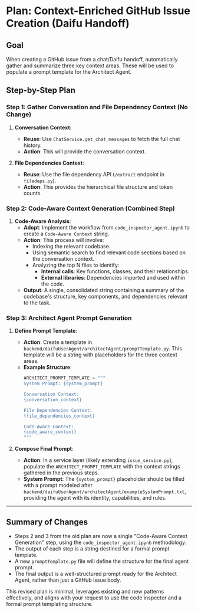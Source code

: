 # Plan: Context-Enriched GitHub Issue Creation (Daifu Handoff)

## Goal
When creating a GitHub issue from a chat/Daifu handoff, automatically gather and summarize three key context areas. These will be used to populate a prompt template for the Architect Agent.

## Step-by-Step Plan

### Step 1: Gather Conversation and File Dependency Context (No Change)
1.  **Conversation Context**:
    *   **Reuse**: Use `ChatService.get_chat_messages` to fetch the full chat history.
    *   **Action**: This will provide the conversation context.

2.  **File Dependencies Context**:
    *   **Reuse**: Use the file dependency API (`/extract` endpoint in `filedeps.py`).
    *   **Action**: This provides the hierarchical file structure and token counts.

### Step 2: Code-Aware Context Generation (Combined Step)
1.  **Code-Aware Analysis**:
    *   **Adopt**: Implement the workflow from `code_inspector_agent.ipynb` to create a `Code-Aware Context` string.
    *   **Action**: This process will involve:
        *   Indexing the relevant codebase.
        *   Using semantic search to find relevant code sections based on the conversation context.
        *   Analyzing the top N files to identify:
            *   **Internal calls**: Key functions, classes, and their relationships.
            *   **External libraries**: Dependencies imported and used within the code.
    *   **Output**: A single, consolidated string containing a summary of the codebase's structure, key components, and dependencies relevant to the task.

### Step 3: Architect Agent Prompt Generation
1.  **Define Prompt Template**:
    *   **Action**: Create a template in `backend/daifuUserAgent/architectAgent/promptTemplate.py`. This template will be a string with placeholders for the three context areas.
    *   **Example Structure**:
        ```python
        ARCHITECT_PROMPT_TEMPLATE = """
        System Prompt: {system_prompt}

        Conversation Context:
        {conversation_context}

        File Dependencies Context:
        {file_dependencies_context}

        Code-Aware Context:
        {code_aware_context}
        """
        ```

2.  **Compose Final Prompt**:
    *   **Action**: In a service layer (likely extending `issue_service.py`), populate the `ARCHITECT_PROMPT_TEMPLATE` with the context strings gathered in the previous steps.
    *   **System Prompt**: The `{system_prompt}` placeholder should be filled with a prompt modeled after `backend/daifuUserAgent/architectAgent/exampleSystemPrompt.txt`, providing the agent with its identity, capabilities, and rules.

---

## Summary of Changes
- Steps 2 and 3 from the old plan are now a single "Code-Aware Context Generation" step, using the `code_inspector_agent.ipynb` methodology.
- The output of each step is a string destined for a formal prompt template.
- A new `promptTemplate.py` file will define the structure for the final agent prompt.
- The final output is a well-structured prompt ready for the Architect Agent, rather than just a GitHub issue body.

This revised plan is minimal, leverages existing and new patterns effectively, and aligns with your request to use the code inspector and a formal prompt templating structure.
